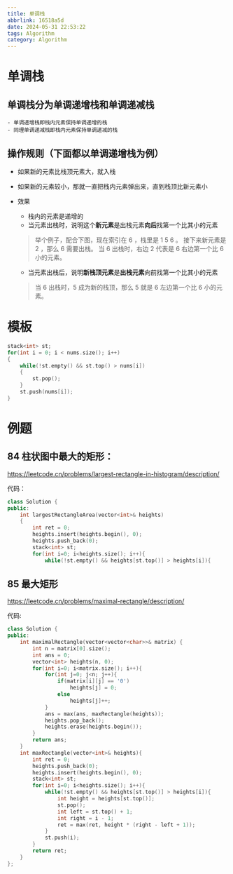 ```yaml
---
title: 单调栈
abbrlink: 16518a5d
date: 2024-05-31 22:53:22
tags: Algorithm
category: Algorithm
---
```

# 单调栈
## 单调栈分为单调递增栈和单调递减栈
    - 单调递增栈即栈内元素保持单调递增的栈
    - 同理单调递减栈即栈内元素保持单调递减的栈
## 操作规则（下面都以单调递增栈为例）
- 如果新的元素比栈顶元素大，就入栈
- 如果新的元素较小，那就一直把栈内元素弹出来，直到栈顶比新元素小

- 效果
    - 栈内的元素是递增的
    - 当元素出栈时，说明这个**新元素**是出栈元素**向后**找第一个比其小的元素
    >   举个例子，配合下图，现在索引在 6 ，栈里是 1 5 6 。
    > 	接下来新元素是 2 ，那么 6 需要出栈。
    > 	当 6 出栈时，右边 2 代表是 6 右边第一个比 6 小的元素。

    - 当元素出栈后，说明**新栈顶元素**是**出栈元素**向前找第一个比其小的元素
    > 当 6 出栈时，5 成为新的栈顶，那么 5 就是 6 左边第一个比 6 小的元素。

# 模板

```C++
stack<int> st;
for(int i = 0; i < nums.size(); i++)
{
	while(!st.empty() && st.top() > nums[i])
	{
		st.pop();
	}
	st.push(nums[i]);
}

```

# 例题
## 84 柱状图中最大的矩形：
https://leetcode.cn/problems/largest-rectangle-in-histogram/description/

代码：
```C++
class Solution {
public:
    int largestRectangleArea(vector<int>& heights)
    {
        int ret = 0;
        heights.insert(heights.begin(), 0);
        heights.push_back(0);
        stack<int> st;
        for(int i=0; i<heights.size(); i++){
            while(!st.empty() && heights[st.top()] > heights[i]){ 


```

## 85 最大矩形
https://leetcode.cn/problems/maximal-rectangle/description/

代码:
```C++
class Solution {
public:
    int maximalRectangle(vector<vector<char>>& matrix) {
        int n = matrix[0].size();
        int ans = 0;
        vector<int> heights(n, 0);
        for(int i=0; i<matrix.size(); i++){
            for(int j=0; j<n; j++){
                if(matrix[i][j] == '0')
                    heights[j] = 0;
                else
                    heights[j]++;
            }
            ans = max(ans, maxRectangle(heights));
            heights.pop_back();
            heights.erase(heights.begin());
        }
        return ans;
    }
    int maxRectangle(vector<int>& heights){
        int ret = 0;
        heights.push_back(0);
        heights.insert(heights.begin(), 0);
        stack<int> st;
        for(int i=0; i<heights.size(); i++){
            while(!st.empty() && heights[st.top()] > heights[i]){
                int height = heights[st.top()];
                st.pop();
                int left = st.top() + 1;
                int right = i - 1;
                ret = max(ret, height * (right - left + 1));
            }
            st.push(i);
        }
        return ret;
    }
};
```
  
